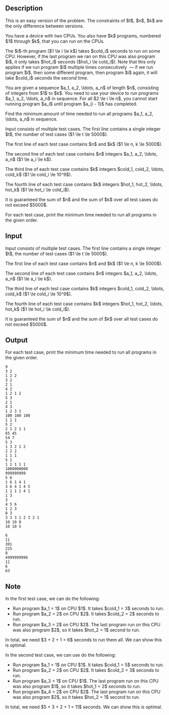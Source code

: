 ## Description

<div><p><span class="tex-font-style-it">This is an easy version of the problem. The constraints of $t$, $n$, $k$ are the only difference between versions.</span></p><p>You have a device with two CPUs. You also have $k$ programs, numbered $1$ through $k$, that you can run on the CPUs. </p><p>The $i$-th program ($1 \le i \le k$) takes $cold_i$ seconds to run on some CPU. However, if the last program we ran on this CPU was also program $i$, it only takes $hot_i$ seconds ($hot_i \le cold_i$). Note that this only applies if we run program $i$ multiple times consecutively &nbsp;— if we run program $i$, then some different program, then program $i$ again, it will take $cold_i$ seconds the second time.</p><p>You are given a sequence $a_1, a_2, \ldots, a_n$ of length $n$, consisting of integers from $1$ to $k$. You need to use your device to run programs $a_1, a_2, \ldots, a_n$ in sequence. For all $2 \le i \le n$, you cannot start running program $a_i$ until program $a_{i - 1}$ has completed.</p><p>Find the minimum amount of time needed to run all programs $a_1, a_2, \ldots, a_n$ in sequence.</p></div><div class="input-specification"><p>Input consists of multiple test cases. The first line contains a single integer $t$, the number of test cases ($1 \le t \le 5000$).</p><p>The first line of each test case contains $n$ and $k$ ($1 \le n, k \le 5000$).</p><p>The second line of each test case contains $n$ integers $a_1, a_2, \ldots, a_n$ ($1 \le a_i \le k$).</p><p>The third line of each test case contains $k$ integers $cold_1, cold_2, \ldots, cold_k$ ($1 \le cold_i \le 10^9$).</p><p>The fourth line of each test case contains $k$ integers $hot_1, hot_2, \ldots, hot_k$ ($1 \le hot_i \le cold_i$).</p><p>It is guaranteed the sum of $n$ and the sum of $k$ over all test cases do not exceed $5000$.</p></div><div class="output-specification"><p>For each test case, print the minimum time needed to run all programs in the given order.</p></div>

## Input

<p>Input consists of multiple test cases. The first line contains a single integer $t$, the number of test cases ($1 \le t \le 5000$).</p><p>The first line of each test case contains $n$ and $k$ ($1 \le n, k \le 5000$).</p><p>The second line of each test case contains $n$ integers $a_1, a_2, \ldots, a_n$ ($1 \le a_i \le k$).</p><p>The third line of each test case contains $k$ integers $cold_1, cold_2, \ldots, cold_k$ ($1 \le cold_i \le 10^9$).</p><p>The fourth line of each test case contains $k$ integers $hot_1, hot_2, \ldots, hot_k$ ($1 \le hot_i \le cold_i$).</p><p>It is guaranteed the sum of $n$ and the sum of $k$ over all test cases do not exceed $5000$.</p>

## Output

<p>For each test case, print the minimum time needed to run all programs in the given order.</p>





```input1|2,3,4,5,10,11,12,13,18,19,20,21,26,27,28,29,34,35,36,37
9
3 2
1 2 2
3 2
2 1
4 2
1 2 1 2
5 3
2 1
4 3
1 2 3 1
100 100 100
1 1 1
5 2
2 1 2 1 1
65 45
54 7
5 3
1 3 2 1 2
2 2 2
1 1 1
5 1
1 1 1 1 1
1000000000
999999999
5 6
1 6 1 4 1
3 6 4 1 4 5
1 1 1 1 4 1
1 3
3
4 5 6
1 2 3
8 3
3 3 3 1 2 3 2 1
10 10 8
10 10 5
```




```output1
6
11
301
225
8
4999999996
11
6
63
```



## Note

<p>In the first test case, we can do the following: </p><ul> <li> Run program $a_1 = 1$ on CPU $1$. It takes $cold_1 = 3$ seconds to run. </li><li> Run program $a_2 = 2$ on CPU $2$. It takes $cold_2 = 2$ seconds to run. </li><li> Run program $a_3 = 2$ on CPU $2$. The last program run on this CPU was also program $2$, so it takes $hot_2 = 1$ second to run. </li></ul><p>In total, we need $3 + 2 + 1 = 6$ seconds to run them all. We can show this is optimal.</p><p>In the second test case, we can use do the following: </p><ul> <li> Run program $a_1 = 1$ on CPU $1$. It takes $cold_1 = 5$ seconds to run. </li><li> Run program $a_2 = 2$ on CPU $2$. It takes $cold_2 = 3$ seconds to run. </li><li> Run program $a_3 = 1$ on CPU $1$. The last program run on this CPU was also program $1$, so it takes $hot_1 = 2$ seconds to run. </li><li> Run program $a_4 = 2$ on CPU $2$. The last program run on this CPU was also program $2$, so it takes $hot_2 = 1$ second to run. </li></ul><p>In total, we need $5 + 3 + 2 + 1 = 11$ seconds. We can show this is optimal.</p>
